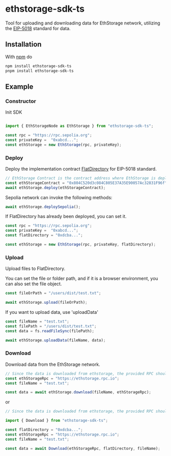 # ethstorage-sdk-ts

Tool for uploading and downloading data for EthStorage network, utilizing the [EIP-5018](https://eips.ethereum.org/EIPS/eip-5018) standard for data.

## Installation

With [npm](https://www.npmjs.com/package/ethstorage-sdk-ts) do

```bash
npm install ethstorage-sdk-ts
pnpm install ethstorage-sdk-ts
```

## Example

### Constructor

Init SDK

```typescript

import { EthStorageNode as EthStorage } from "ethstorage-sdk-ts";

const rpc = "https://rpc.sepolia.org";
const privateKey =  "0xabcd...";
const ethStorage = new EthStorage(rpc, privateKey);
```

### Deploy

Deploy the implementation contract [FlatDirectory](https://github.com/ethstorage/evm-large-storage/blob/master/contracts/examples/FlatDirectory.sol) for EIP-5018 standard.

```typescript
// EthStorage Contract is the contract address where EthStorage is deployed on Layer 1.
const ethStorageContract = "0x804C520d3c084C805E37A35E90057Ac32831F96f";
await ethStorage.deploy(ethStorageContract);

```

Sepolia network can invoke the following methods:

```typescript
await ethStorage.deploySepolia();
```

If FlatDirectory has already been deployed, you can set it.

```typescript
const rpc = "https://rpc.sepolia.org";
const privateKey =  "0xabcd...";
const flatDirectory = "0xdcba...";

const ethStorage = new EthStorage(rpc, privateKey, flatDirectory);
```

### Upload

Upload files to FlatDirectory.

You can set the file or folder path, and if it is a browser environment, you can also set the file object.

```typescript
const fileOrPath = "/users/dist/test.txt";

await ethStorage.upload(fileOrPath);
```

If you want to upload data, use 'uploadData'

```typescript
const fileName = "test.txt";
const filePath = "/users/dist/test.txt";
const data = fs.readFileSync(filePath);

await ethStorage.uploadData(fileName, data);
```

### Download

Download data from the EthStorage network.

```typescript
// Since the data is downloaded from ethstorage, the provided RPC should be an ethstorage RPC.
const ethStorageRpc = "https://ethstorage.rpc.io";
const fileName = "test.txt";

const data = await ethStorage.download(fileName, ethStorageRpc);
```

or

```typescript
// Since the data is downloaded from ethstorage, the provided RPC should be an ethstorage RPC.

import { Download } from "ethstorage-sdk-ts";

const flatDirectory = "0xdcba...";
const ethStorageRpc = "https://ethstorage.rpc.io";
const fileName = "test.txt";

const data = await Download(ethStorageRpc, flatDirectory, fileName);
```
